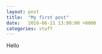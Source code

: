 ```yaml
---
layout: post
title:  "My first post"
date:   2016-06-21 13:00:00 +0000
categories: stuff	
---
```

Hello
